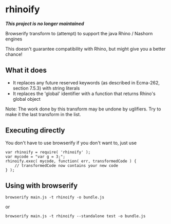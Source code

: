 # rhinoify

***This project is no longer maintained***

Browserify transform to (attempt) to support the java Rhino / Nashorn engines

This doesn't guarantee compatibility with Rhino, but might give you a better chance!

## What it does
* It replaces any future reserved keywords (as described in Ecma-262, section 7.5.3) with string literals
* It replaces the 'global' identifier with a function that returns Rhino's global object

Note: The work done by this transform may be undone by uglifiers. Try to make it the last transform in the list.

## Executing directly
You don't have to use browserify if you don't want to, just use
```
var rhinoify = require( 'rhinoify' );
var mycode = "var g = 3;";
rhinoify.exec( mycode, function( err, transformedCode ) {
	// transformedCode now contains your new code
} );
```

## Using with browserify

```
browserify main.js -t rhinoify -o bundle.js
```

or

```
browserify main.js -t rhinoify --standalone test -o bundle.js
```
